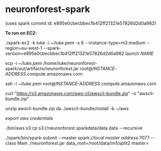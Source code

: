 neuronforest-spark
==================

(uses spark commit id: e895e0cbecbbec1b412ff21321e57826d2d0a982)

**To run on EC2:**

./spark-ec2 -k luke -i ~/luke.pem -s 8 --instance-type=m3.medium --region=eu-west-1 --spark-version=e895e0cbecbbec1b412ff21321e57826d2d0a982 launch *NAME*

scp -i ~/luke.pem /home/luke/neuronforest-spark/out/artifacts/neuronforest.jar root@*INSTANCE-ADDRESS*.compute.amazonaws.com:

ssh -i ~/luke.pem root@*INSTANCE-ADDRESS*.compute.amazonaws.com

curl "https://s3.amazonaws.com/aws-cli/awscli-bundle.zip" -o "awscli-bundle.zip"

unzip awscli-bundle.zip
da
./awscli-bundle/install -b ~/aws

*export aws credentials*

./bin/aws s3 cp s3://neuronforest.sparkdata/data data --recursive

./spark/bin/spark-submit --master spark://*local master address*:7077 --class Main ./neuronforest.jar data_root=/root/data/im1/split2 master=
